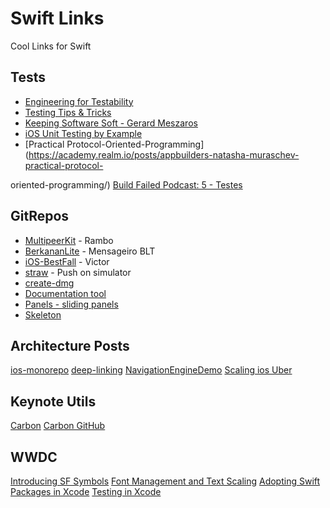 # Swift Links
Cool Links for Swift


## Tests

- [Engineering for Testability](https://developer.apple.com/videos/play/wwdc2017/414/)
- [Testing Tips & Tricks](https://developer.apple.com/videos/play/wwdc2018/417)
- [Keeping Software Soft - Gerard Meszaros](https://www.youtube.com/watch?v=JwE2DkSGxro)
- [iOS Unit Testing by Example](https://pragprog.com/book/jrlegios/ios-unit-testing-by-example)
- [Practical Protocol-Oriented-Programming](https://academy.realm.io/posts/appbuilders-natasha-muraschev-practical-protocol-

oriented-programming/)
[Build Failed Podcast: 5 - Testes](https://open.spotify.com/episode/2NL2893NhtmnWf9uSQ3V89?si=TT2yc-1oTGquNJXGcbRYJQ)


## GitRepos

- [MultipeerKit](https://github.com/insidegui/MultipeerKit) - Rambo
- [BerkananLite](https://github.com/zssz/BerkananLite) - Mensageiro BLT
- [iOS-BestFall](https://github.com/victorpanitz/iOS-BestFall) - Victor
- [straw](https://github.com/maxgoedjen/straw) - Push on simulator
- [create-dmg](https://github.com/sindresorhus/create-dmg)
- [Documentation tool](https://github.com/bow-swift/nef)
- [Panels - sliding panels](https://github.com/antoniocasero/Panels)
- [Skeleton](https://github.com/gonzalonunez/Skeleton)

## Architecture Posts

[ios-monorepo](https://eng.uber.com/ios-monorepo/)
[deep-linking](https://medium.com/@albertodebo/deep-linking-at-scale-on-ios-1dd8789c389f)
[NavigationEngineDemo](https://github.com/justeat/NavigationEngineDemo)
[Scaling ios Uber](https://atscaleconference.com/videos/blazing-fast-scaling-ios-at-uber/)

## Keynote Utils

[Carbon](https://carbon.now.sh/)
[Carbon GitHub](https://github.com/carbon-app/carbon)

## WWDC

[Introducing SF Symbols](https://developer.apple.com/videos/play/wwdc2019/206/)
[Font Management and Text Scaling](https://developer.apple.com/videos/play/wwdc2019/227)
[Adopting Swift Packages in Xcode](https://developer.apple.com/videos/play/wwdc2019/408/)
[Testing in Xcode](https://developer.apple.com/videos/play/wwdc2019/413/)

